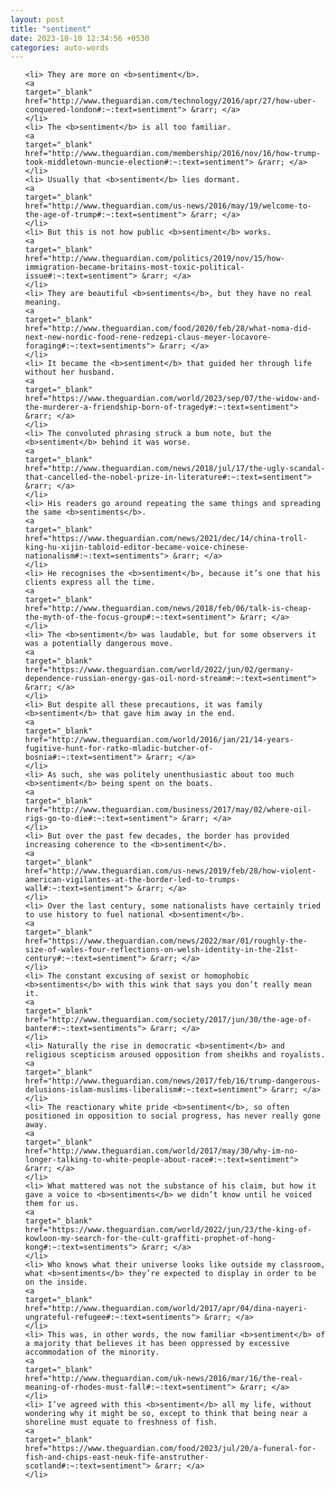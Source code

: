 ```yaml
---
layout: post
title: "sentiment"
date: 2023-10-10 12:34:56 +0530
categories: auto-words
---
```

<ol>

    <li> They are more on <b>sentiment</b>.
    <a 
    target="_blank" 
    href="http://www.theguardian.com/technology/2016/apr/27/how-uber-conquered-london#:~:text=sentiment"> &rarr; </a>
    </li>
    <li> The <b>sentiment</b> is all too familiar.
    <a 
    target="_blank" 
    href="http://www.theguardian.com/membership/2016/nov/16/how-trump-took-middletown-muncie-election#:~:text=sentiment"> &rarr; </a>
    </li>
    <li> Usually that <b>sentiment</b> lies dormant.
    <a 
    target="_blank" 
    href="http://www.theguardian.com/us-news/2016/may/19/welcome-to-the-age-of-trump#:~:text=sentiment"> &rarr; </a>
    </li>
    <li> But this is not how public <b>sentiment</b> works.
    <a 
    target="_blank" 
    href="http://www.theguardian.com/politics/2019/nov/15/how-immigration-became-britains-most-toxic-political-issue#:~:text=sentiment"> &rarr; </a>
    </li>
    <li> They are beautiful <b>sentiments</b>, but they have no real meaning.
    <a 
    target="_blank" 
    href="http://www.theguardian.com/food/2020/feb/28/what-noma-did-next-new-nordic-food-rene-redzepi-claus-meyer-locavore-foraging#:~:text=sentiments"> &rarr; </a>
    </li>
    <li> It became the <b>sentiment</b> that guided her through life without her husband.
    <a 
    target="_blank" 
    href="https://www.theguardian.com/world/2023/sep/07/the-widow-and-the-murderer-a-friendship-born-of-tragedy#:~:text=sentiment"> &rarr; </a>
    </li>
    <li> The convoluted phrasing struck a bum note, but the <b>sentiment</b> behind it was worse.
    <a 
    target="_blank" 
    href="http://www.theguardian.com/news/2018/jul/17/the-ugly-scandal-that-cancelled-the-nobel-prize-in-literature#:~:text=sentiment"> &rarr; </a>
    </li>
    <li> His readers go around repeating the same things and spreading the same <b>sentiments</b>.
    <a 
    target="_blank" 
    href="https://www.theguardian.com/news/2021/dec/14/china-troll-king-hu-xijin-tabloid-editor-became-voice-chinese-nationalism#:~:text=sentiments"> &rarr; </a>
    </li>
    <li> He recognises the <b>sentiment</b>, because it’s one that his clients express all the time.
    <a 
    target="_blank" 
    href="http://www.theguardian.com/news/2018/feb/06/talk-is-cheap-the-myth-of-the-focus-group#:~:text=sentiment"> &rarr; </a>
    </li>
    <li> The <b>sentiment</b> was laudable, but for some observers it was a potentially dangerous move.
    <a 
    target="_blank" 
    href="https://www.theguardian.com/world/2022/jun/02/germany-dependence-russian-energy-gas-oil-nord-stream#:~:text=sentiment"> &rarr; </a>
    </li>
    <li> But despite all these precautions, it was family <b>sentiment</b> that gave him away in the end.
    <a 
    target="_blank" 
    href="http://www.theguardian.com/world/2016/jan/21/14-years-fugitive-hunt-for-ratko-mladic-butcher-of-bosnia#:~:text=sentiment"> &rarr; </a>
    </li>
    <li> As such, she was politely unenthusiastic about too much <b>sentiment</b> being spent on the boats.
    <a 
    target="_blank" 
    href="http://www.theguardian.com/business/2017/may/02/where-oil-rigs-go-to-die#:~:text=sentiment"> &rarr; </a>
    </li>
    <li> But over the past few decades, the border has provided increasing coherence to the <b>sentiment</b>.
    <a 
    target="_blank" 
    href="http://www.theguardian.com/us-news/2019/feb/28/how-violent-american-vigilantes-at-the-border-led-to-trumps-wall#:~:text=sentiment"> &rarr; </a>
    </li>
    <li> Over the last century, some nationalists have certainly tried to use history to fuel national <b>sentiment</b>.
    <a 
    target="_blank" 
    href="https://www.theguardian.com/news/2022/mar/01/roughly-the-size-of-wales-four-reflections-on-welsh-identity-in-the-21st-century#:~:text=sentiment"> &rarr; </a>
    </li>
    <li> The constant excusing of sexist or homophobic <b>sentiments</b> with this wink that says you don’t really mean it.
    <a 
    target="_blank" 
    href="http://www.theguardian.com/society/2017/jun/30/the-age-of-banter#:~:text=sentiments"> &rarr; </a>
    </li>
    <li> Naturally the rise in democratic <b>sentiment</b> and religious scepticism aroused opposition from sheikhs and royalists.
    <a 
    target="_blank" 
    href="http://www.theguardian.com/news/2017/feb/16/trump-dangerous-delusions-islam-muslims-liberalism#:~:text=sentiment"> &rarr; </a>
    </li>
    <li> The reactionary white pride <b>sentiment</b>, so often positioned in opposition to social progress, has never really gone away.
    <a 
    target="_blank" 
    href="http://www.theguardian.com/world/2017/may/30/why-im-no-longer-talking-to-white-people-about-race#:~:text=sentiment"> &rarr; </a>
    </li>
    <li> What mattered was not the substance of his claim, but how it gave a voice to <b>sentiments</b> we didn’t know until he voiced them for us.
    <a 
    target="_blank" 
    href="https://www.theguardian.com/world/2022/jun/23/the-king-of-kowloon-my-search-for-the-cult-graffiti-prophet-of-hong-kong#:~:text=sentiments"> &rarr; </a>
    </li>
    <li> Who knows what their universe looks like outside my classroom, what <b>sentiments</b> they’re expected to display in order to be on the inside.
    <a 
    target="_blank" 
    href="http://www.theguardian.com/world/2017/apr/04/dina-nayeri-ungrateful-refugee#:~:text=sentiments"> &rarr; </a>
    </li>
    <li> This was, in other words, the now familiar <b>sentiment</b> of a majority that believes it has been oppressed by excessive accommodation of the minority.
    <a 
    target="_blank" 
    href="http://www.theguardian.com/uk-news/2016/mar/16/the-real-meaning-of-rhodes-must-fall#:~:text=sentiment"> &rarr; </a>
    </li>
    <li> I’ve agreed with this <b>sentiment</b> all my life, without wondering why it might be so, except to think that being near a shoreline must equate to freshness of fish.
    <a 
    target="_blank" 
    href="https://www.theguardian.com/food/2023/jul/20/a-funeral-for-fish-and-chips-east-neuk-fife-anstruther-scotland#:~:text=sentiment"> &rarr; </a>
    </li>